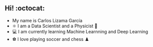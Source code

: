 ## Hi! :octocat:

- My name is Carlos Lizama García
- ⚛️ I am a Data Scientist and a Physicist 👾
- 💻 I am currently learning Machine Learnning and Deep Learning
- ⚽ I love playing soccer and chess ♟️
  



<!--
**CarlosLizamaGarcia/CarlosLizamaGarcia** is a ✨ _special_ ✨ repository because its `README.md` (this file) appears on your GitHub profile.

Here are some ideas to get you started:

- 🔭 I’m currently working on ...
- 🌱 I’m currently learning ...
- 👯 I’m looking to collaborate on ...
- 🤔 I’m looking for help with ...
- 💬 Ask me about ...
- 📫 How to reach me: ...
- 😄 Pronouns: ...
- ⚡ Fun fact: ...
-->
